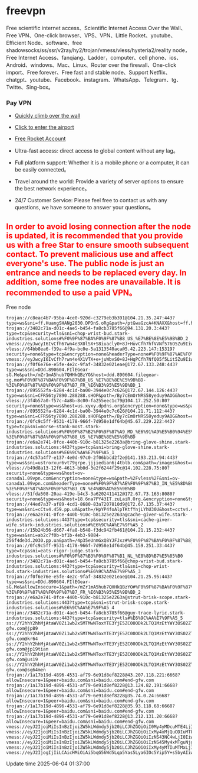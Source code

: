 # freevpn

Free scientific internet access、Scientific Internet Access  Over the Wall、Free VPN、One-click browser、VPS、VPN、Little Rocket、youtube、Efficient Node、software、free shadowsocks/ss/ssr/v2ray/hy2/trojan/vmess/vless/hysteria2/reality node，Free Internet Access、fanqiang、Ladder，computer、cell phone、ios、Android、windows、Mac、Linux、Router over the firewall、One-click import、Free forever、Free fast and stable node、Support Netflix、chatgpt、youtube、Facebook、instagram、WhatsApp、Telegram、tg、Twitte、Sing-box。

### Pay VPN
* [Quickly climb over the wall](https://uhuio.top/) 

* [Click to enter the airport](https://uhuio.top/) 

* [Free Rocket Account](https://free-clash.top/) 

* Ultra-fast access: direct access to global content without any lag。

* Full platform support: Whether it is a mobile phone or a computer, it can be easily connected。

* Travel around the world: Provide a variety of server options to ensure the best network experience。

* 24/7 Customer Service: Please feel free to contact us with any questions, we have someone to answer your questions。

## <font color="red">In order to avoid losing connection after the node is updated, it is recommended that you provide us with a free Star to ensure smooth subsequent contact. To prevent malicious use and affect everyone's use. The public node is just an entrance and needs to be replaced every day. In addition, some free nodes are unavailable. It is recommended to use a paid VPN。</font>

Free node

```
trojan://c8eac4b7-95ba-4ce0-920d-c3279eb3b391@104.21.35.247:443?type=ws&sni=ff.HuangSHANg2030.DPDnS.oRg&path=/ptGwaGzcA4KNAXX&host=ff.huangshang2030.dpdns.org#%F0%9F%87%BA%F0%9F%87%B8_US_%E7%BE%8E%E5%9B%BD_1
trojan://3482c71a-d01c-4ae5-b454-fa8cb3785f66@94.131.20.3:443?type=tcp&security=tls&sni=chop-wrist-bud.stark-industries.solutions#%F0%9F%87%BA%F0%9F%87%B8_US_%E7%BE%8E%E5%9B%BD_2
vmess://eyJwcyI6IvCfh67wn4e3X0lSX+S8iuacly0+8J+HuvCfh7hfVVNf576O5Zu9IiwiYWRkIjoiMTc4LjIyLjEyMS45OCIsImFpZCI6MCwiaWQiOiI2ZWYzYjQzMy1lZWE3LTRlNWQtOTVhNS1jNWY3NDJjZTJmYjciLCJuZXQiOiJ0Y3AiLCJzY3kiOiJhZXMtMTI4LWdjbSIsInBvcnQiOjEwOTEsInRscyI6IiJ9
vless://64bb8ea6-f39a-4f9a-bc0e-5a1313540aca@5.42.223.147:15319?security=none&type=tcp&encryption=none&headerType=none#%F0%9F%87%AE%F0%9F%87%B6_IQ_%E4%BC%8A%E6%8B%89%E5%85%8B
vmess://eyJwcyI6IvCfh7rwn4e4X1VTX+e+juWbvS0+8J+HqPCfh7NfQ05f5Lit5Zu9IiwiYWRkIjoiMTQyLjQuMTE5LjcyIiwiYWlkIjowLCJpZCI6IjQxODA0OGFmLWEyOTMtNGI5OS05YjBjLTk4Y2EzNTgwZGQyNCIsIm5ldCI6InRjcCIsInNjeSI6ImF1dG8iLCJwb3J0Ijo1NzExOCwidGxzIjoiIn0=
trojan://f0f6e76e-e5fe-4e2c-9faf-34832e021eae@172.67.133.248:443?type=ws&sni=DDd.890604.FIlEGear-sG.Me&path=/mZr1mA5hub7QHHkQBzYO&host=ddd.890604.filegear-sg.me#%F0%9F%87%BA%F0%9F%87%B8_US_%E7%BE%8E%E5%9B%BD-%3E%F0%9F%87%AB%F0%9F%87%B7_FR_%E6%B3%95%E5%9B%BD_1
trojan://895552fa-6284-4c1d-ba00-3944e0c7c626@172.67.144.126:443?type=ws&sni=CFR56ty7890.288288.sHOP&path=/By7cEmOrNRS58yeduy9AOG&host=cfr56ty7890.288288.shop#%F0%9F%87%BA%F0%9F%87%B8_US_%E7%BE%8E%E5%9B%BD_3
vless://3f4b57a0-f57c-4a8b-8c00-fa255eec1c79@104.17.252.50:80?security=none&type=ws&host=us.xyxy.dpdns.org&encryption=none&type=ws&path=%2F3f4b57a0&sni=us.xyxy.dpdns.org&headerType=none#%F0%9F%87%BA%F0%9F%87%B8_US_%E7%BE%8E%E5%9B%BD_4
trojan://895552fa-6284-4c1d-ba00-3944e0c7c626@104.21.71.112:443?type=ws&sni=CFR56ty7890.288288.sHOP&path=/By7cEmOrNRS58yeduy9AOG&host=cfr56ty7890.288288.shop#%F0%9F%87%BA%F0%9F%87%B8_US_%E7%BE%8E%E5%9B%BD_5
trojan://0fc9c5ff-9531-4178-966f-7d958e1df64b@45.67.229.222:443?type=tcp&sni=morse-stank-most.stark-industries.solutions#%F0%9F%87%B2%F0%9F%87%A9_MD_%E6%91%A9%E5%B0%94%E5%A4%9A%E7%93%A6-%3E%F0%9F%87%BA%F0%9F%87%B8_US_%E7%BE%8E%E5%9B%BD
trojan://e6a2e741-0fce-440b-910c-b81325e2263a@bring-glove-shine.stark-industries.solutions:443?type=tcp&sni=bring-glove-shine.stark-industries.solutions#%E6%9C%AA%E7%9F%A5_1
trojan://4c57a4f7-e137-4e0d-97c0-2f06bbcd2f2e@141.193.213.94:443?type=ws&sni=ustrorxur6vt79grpe.jjjiedian6j4tblb.com&path=/images&host=ustrorxur6vt79grpe.jjjiedian6j4tblb.com#%F0%9F%87%BA%F0%9F%87%B8_US_%E7%BE%8E%E5%9B%BD_6
vless://b49d8a13-12f6-4613-bb0d-3e2f6244f29c@14.102.228.75:80?security=none&type=ws&host=ov-canada1.09vpn.com&encryption=none&type=ws&path=%2Fvless%2F&sni=ov-canada1.09vpn.com&headerType=none#%F0%9F%87%AE%F0%9F%87%B3_IN_%E5%8D%B0%E5%BA%A6-%3E%F0%9F%87%A8%F0%9F%87%B3_CN_%E4%B8%AD%E5%9B%BD
vless://51fda508-20aa-419e-b4c3-3a6202411412@172.67.73.163:8080?security=none&type=ws&host=18.6na7PY43IT.zuLaiR.Org.&encryption=none&type=ws&path=%2F&sni=18.6na7PY43IT.zuLaiR.Org.&headerType=none#%F0%9F%87%BA%F0%9F%87%B8_US_%E7%BE%8E%E5%9B%BD_7
trojan://44ed7a37-af89-4cd1-8680-83a7207810d9@172.67.135.37:443?type=ws&sni=cCtv4.459.pp.uA&path=/HpYP4foAlpTKtfYnjLYhU30U&host=cctv4.459.pp.ua#%F0%9F%87%BA%F0%9F%87%B8_US_%E7%BE%8E%E5%9B%BD_8
trojan://e6a2e741-0fce-440b-910c-b81325e2263a@cache-giver-wife.stark-industries.solutions:443?type=tcp&security=tls&sni=cache-giver-wife.stark-industries.solutions#%E6%9C%AA%E7%9F%A5_2
trojan://15b24b56-d667-4fa8-b548-f3dc942fb461@104.21.15.232:443?type=ws&sni=ab2c7f0b-bf1b-4eb3-9884-256f4de3d.2030.pp.ua&path=/4p35eUnmGxQ8YJFJxz#%F0%9F%87%BA%F0%9F%87%B8_US_%E7%BE%8E%E5%9B%BD_9
trojan://0fc9c5ff-9531-4178-966f-7d958e1df64b@45.159.251.33:443?type=tcp&sni=eats-rigor-judge.stark-industries.solutions#%F0%9F%87%B3%F0%9F%87%B1_NL_%E8%8D%B7%E5%85%B0
trojan://3482c71a-d01c-4ae5-b454-fa8cb3785f66@chop-wrist-bud.stark-industries.solutions:443?type=tcp&security=tls&sni=chop-wrist-bud.stark-industries.solutions#%E6%9C%AA%E7%9F%A5_3
trojan://f0f6e76e-e5fe-4e2c-9faf-34832e021eae@104.21.25.95:443?type=ws&sni=DDd.890604.FIlEGear-sG.Me&allowInsecure=1&path=/mZr1mA5hub7QHHkQBzYO#%F0%9F%87%BA%F0%9F%87%B8_US_%E7%BE%8E%E5%9B%BD-%3E%F0%9F%87%AB%F0%9F%87%B7_FR_%E6%B3%95%E5%9B%BD_2
trojan://e6a2e741-0fce-440b-910c-b81325e2263a@strut-brisk-scope.stark-industries.solutions:443?type=tcp&sni=strut-brisk-scope.stark-industries.solutions#%E6%9C%AA%E7%9F%A5_4
trojan://3482c71a-d01c-4ae5-b454-fa8cb3785f66@guy-trace-lyric.stark-industries.solutions:443?type=tcp&security=tls#%E6%9C%AA%E7%9F%A5_5
ss://Y2hhY2hhMjAtaWV0Zi1wb2x5MTMwNToxYTE3YjE5ZC00ODk2LTQ1MzEtYWY3OS02ZTkxZDhlZjgyMjg=@43.207.118.221:9898#end-gfw.com@jp89
ss://Y2hhY2hhMjAtaWV0Zi1wb2x5MTMwNToxYTE3YjE5ZC00ODk2LTQ1MzEtYWY3OS02ZTkxZDhlZjgyMjg=@13.124.82.191:9898#end-gfw.com@kr64
ss://Y2hhY2hhMjAtaWV0Zi1wb2x5MTMwNToxYTE3YjE5ZC00ODk2LTQ1MzEtYWY3OS02ZTkxZDhlZjgyMjg=@35.74.0.24:9898#end-gfw.com@jp19tian
ss://Y2hhY2hhMjAtaWV0Zi1wb2x5MTMwNToxYTE3YjE5ZC00ODk2LTQ1MzEtYWY3OS02ZTkxZDhlZjgyMjg=@35.93.118.68:9898#end-gfw.com@us19
ss://Y2hhY2hhMjAtaWV0Zi1wb2x5MTMwNToxYTE3YjE5ZC00ODk2LTQ1MzEtYWY3OS02ZTkxZDhlZjgyMjg=@13.212.131.20:9898#end-gfw.com@sg64men
trojan://1a17b19d-4896-4531-af79-6e91d8ef8228@43.207.118.221:6668?allowInsecure=1&peer=baidu.com&sni=baidu.com#end-gfw.com
trojan://1a17b19d-4896-4531-af79-6e91d8ef8228@13.124.82.191:6668?allowInsecure=1&peer=baidu.com&sni=baidu.com#end-gfw.com
trojan://1a17b19d-4896-4531-af79-6e91d8ef8228@35.74.0.24:6668?allowInsecure=1&peer=baidu.com&sni=baidu.com#end-gfw.com
trojan://1a17b19d-4896-4531-af79-6e91d8ef8228@35.93.118.68:6668?allowInsecure=1&peer=baidu.com&sni=baidu.com#end-gfw.com
trojan://1a17b19d-4896-4531-af79-6e91d8ef8228@13.212.131.20:6668?allowInsecure=1&peer=baidu.com&sni=baidu.com#end-gfw.com
vmess://eyJ2IjoiMiIsInBzIjoiZW5kLWdmdy5jb20iLCJhZGQiOiI0My4yMDcuMTE4LjIyMSIsInBvcnQiOjY4NjgsImlkIjoiMWExN2IxOWQtNDg5Ni00NTMxLWFmNzktNmU5MWQ4ZWY4MjI4IiwiYWlkIjoiMCIsIm5ldCI6IndzIiwidHlwZSI6Im5vbmUiLCJob3N0IjoiZW5kLWdmdy5jb20iLCJwYXRoIjoiLyIsInRscyI6IiIsInNuaSI6ImJhaWR1LmNvbSIsImFsbG93SW5zZWN1cmUiOjF9
vmess://eyJ2IjoiMiIsInBzIjoiZW5kLWdmdy5jb20iLCJhZGQiOiIxMy4xMjQuODIuMTkxIiwicG9ydCI6Njg2OCwiaWQiOiIxYTE3YjE5ZC00ODk2LTQ1MzEtYWY3OS02ZTkxZDhlZjgyMjgiLCJhaWQiOiIwIiwibmV0Ijoid3MiLCJ0eXBlIjoibm9uZSIsImhvc3QiOiJlbmQtZ2Z3LmNvbSIsInBhdGgiOiIvIiwidGxzIjoiIiwic25pIjoiYmFpZHUuY29tIiwiYWxsb3dJbnNlY3VyZSI6MX0=
vmess://eyJ2IjoiMiIsInBzIjoiZW5kLWdmdy5jb20iLCJhZGQiOiIzNS43NC4wLjI0IiwicG9ydCI6Njg2OCwiaWQiOiIxYTE3YjE5ZC00ODk2LTQ1MzEtYWY3OS02ZTkxZDhlZjgyMjgiLCJhaWQiOiIwIiwibmV0Ijoid3MiLCJ0eXBlIjoibm9uZSIsImhvc3QiOiJlbmQtZ2Z3LmNvbSIsInBhdGgiOiIvIiwidGxzIjoiIiwic25pIjoiYmFpZHUuY29tIiwiYWxsb3dJbnNlY3VyZSI6MX0=
vmess://eyJ2IjoiMiIsInBzIjoiZW5kLWdmdy5jb20iLCJhZGQiOiIzNS45My4xMTguNjgiLCJwb3J0Ijo2ODY4LCJpZCI6IjFhMTdiMTlkLTQ4OTYtNDUzMS1hZjc5LTZlOTFkOGVmODIyOCIsImFpZCI6IjAiLCJuZXQiOiJ3cyIsInR5cGUiOiJub25lIiwiaG9zdCI6ImVuZC1nZncuY29tIiwicGF0aCI6Ii8iLCJ0bHMiOiIiLCJzbmkiOiJiYWlkdS5jb20iLCJhbGxvd0luc2VjdXJlIjoxfQ==
vmess://eyJ2IjoiMiIsInBzIjoiZW5kLWdmdy5jb20iLCJhZGQiOiIxMy4yMTIuMTMxLjIwIiwicG9ydCI6Njg2OCwiaWQiOiIxYTE3YjE5ZC00ODk2LTQ1MzEtYWY3OS02ZTkxZDhlZjgyMjgiLCJhaWQiOiIwIiwibmV0Ijoid3MiLCJ0eXBlIjoibm9uZSIsImhvc3QiOiJlbmQtZ2Z3LmNvbSIsInBhdGgiOiIvIiwidGxzIjoiIiwic25pIjoiYmFpZHUuY29tIiwiYWxsb3dJbnNlY3VyZSI6MX0=
vmess://eyJ2IjogIjIiLCAicHMiOiAi5bqG56Wd5Lqa5Yas5Lya6IOc5Yip5Y+s5byAIiwgImFkZCI6ICJ3ZWIuNTEubGEiLCAicG9ydCI6ICI0NDMiLCAiYWlkIjogMCwgInNjeSI6ICJhdXRvIiwgIm5ldCI6ICJ0Y3AiLCAidHlwZSI6ICJub25lIiwgInRscyI6ICJ0bHMiLCAiaWQiOiAiODg4ODg4ODgtODg4OC04ODg4LTg4ODgtODg4ODg4ODg4ODg4IiwgInNuaSI6ICJ3ZWIuNTEubGEifQ==
```
Update time 2025-06-04 01:37:00
